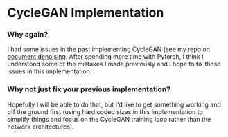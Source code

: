 # CycleGAN Implementation

### Why again?

I had some issues in the past implementing CycleGAN (see my repo on [document denoising](https://github.com/jimzers/denoising-docs). After spending more time with Pytorch, I think I understood some of the mistakes I made previously and I hope to fix those issues in this implementation.

### Why not just fix your previous implementation?

Hopefully I will be able to do that, but I'd like to get something working and off the ground first (using hard coded sizes in this implementation to simplify things and focus on the CycleGAN training loop rather than the network architectures).
